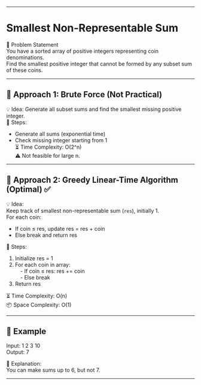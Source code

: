 ------------------------------------------------------------
#  Smallest Non-Representable Sum

 📝 Problem Statement  
You have a sorted array of positive integers representing coin denominations.  
Find the smallest positive integer that cannot be formed by any subset sum of these coins.

------------------------------------------------------------
## 🔹 Approach 1: Brute Force (Not Practical)  
💡 Idea: Generate all subset sums and find the smallest missing positive integer.  
📍 Steps:  
- Generate all sums (exponential time)  
- Check missing integer starting from 1  
⏳ Time Complexity: O(2^n)  
⚠️ Not feasible for large n.

------------------------------------------------------------
## 🔹 Approach 2: Greedy Linear-Time Algorithm (Optimal) ✅  
💡 Idea:  
Keep track of smallest non-representable sum (`res`), initially 1.  
For each coin:  
- If coin ≤ res, update res = res + coin  
- Else break and return res  

📍 Steps:  
1. Initialize res = 1  
2. For each coin in array:  
 - If coin ≤ res: res += coin  
 - Else break  
3. Return res  

⏳ Time Complexity: O(n)  
📦 Space Complexity: O(1)

------------------------------------------------------------
## 📌 Example  
Input: 1 2 3 10  
Output: 7  

📝 Explanation:  
You can make sums up to 6, but not 7.

------------------------------------------------------------
